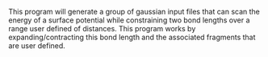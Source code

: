 This program will generate a group of gaussian input files that can scan the energy of a surface potential while constraining two bond lengths over a range user defined of distances. This program works by expanding/contracting this bond length and the associated fragments that are user defined. 
